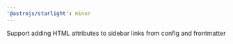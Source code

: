 ```yaml
---
'@astrojs/starlight': minor
---
```


Support adding HTML attributes to sidebar links from config and frontmatter
